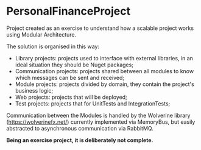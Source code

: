 # PersonalFinanceProject
Project created as an exercise to understand how a scalable project works using Modular Architecture.

The solution is organised in this way:
 - Library projects: projects used to interface with external libraries, in an ideal situation they should be Nuget packages;
 - Communication projects: projects shared between all modules to know which messages can be sent and received;
 - Module projects: projects divided by domain, they contain the project's business logic;
 - Web projects: projects that will be deployed;
 - Test projects: projects that for UnitTests and IntegrationTests;
 
Communication between the Modules is handled by the Wolverine library (https://wolverinefx.net/) currently implemented via MemoryBus, but easily abstracted to asynchronous communication via RabbitMQ.

**Being an exercise project, it is deliberately not complete.**
